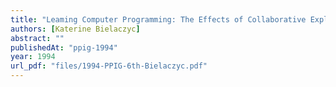 ```yaml
---
title: "Leaming Computer Programming: The Effects of Collaborative Explanations and Metacognition on Skill Acquisition"
authors: [Katerine Bielaczyc]
abstract: ""
publishedAt: "ppig-1994"
year: 1994
url_pdf: "files/1994-PPIG-6th-Bielaczyc.pdf"
---
```


